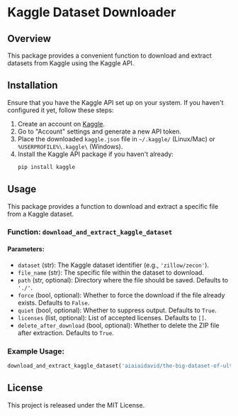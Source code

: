 # Kaggle Dataset Downloader

## Overview
This package provides a convenient function to download and extract datasets from Kaggle using the Kaggle API.

## Installation
Ensure that you have the Kaggle API set up on your system. If you haven't configured it yet, follow these steps:

1. Create an account on [Kaggle](https://www.kaggle.com/).
2. Go to "Account" settings and generate a new API token.
3. Place the downloaded `kaggle.json` file in `~/.kaggle/` (Linux/Mac) or `%USERPROFILE%\.kaggle\` (Windows).
4. Install the Kaggle API package if you haven't already:
   ```sh
   pip install kaggle
   ```

## Usage
This package provides a function to download and extract a specific file from a Kaggle dataset.

### Function: `download_and_extract_kaggle_dataset`

#### Parameters:
- `dataset` (str): The Kaggle dataset identifier (e.g., `'zillow/zecon'`).
- `file_name` (str): The specific file within the dataset to download.
- `path` (str, optional): Directory where the file should be saved. Defaults to `'./'`.
- `force` (bool, optional): Whether to force the download if the file already exists. Defaults to `False`.
- `quiet` (bool, optional): Whether to suppress output. Defaults to `True`.
- `licenses` (list, optional): List of accepted licenses. Defaults to `[]`.
- `delete_after_download` (bool, optional): Whether to delete the ZIP file after extraction. Defaults to `True`.

### Example Usage:
```python
download_and_extract_kaggle_dataset('aiaiaidavid/the-big-dataset-of-ultra-marathon-running','TWO_CENTURIES_OF_UM_RACES.csv')
```


## License
This project is released under the MIT License.

